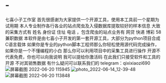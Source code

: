 # -
七喜小子工作室  首先很感谢为大家提供一个开源工具，使用本工具前一个星期为试用期  本人专业制作各行各业的站点爬虫及入侵数据库提取较好的样本信息  大致的采集方式有 姓名 身份证 住址 电话 ，包含爬虫的站点业务有 网贷 快递  博彩 58兼职数据  本软件是由七喜小子开发的第一套开源工具，大部分为python项目合成C语言载体  如果你是专业的python脚本工程师那么你轻松使用源代码完成操作，如果你是一个不懂编程的小白 那么你可以利用项目中的采集工具进行操作  开源不代表免费，你也可以向我说明 我可以提给你激活码 在此我们只接受软件和工具的开源 不对其销售数据  有什么疑问可以联系我们的 telegram：qixixiaozi690 
![屏幕截图 2022-06-20 115945](https://user-images.githubusercontent.com/107828272/174529112-f7022223-ee3e-44bb-8b14-83729a5d370b.png)
![photo_2022-06-14_12-39-48](https://user-images.githubusercontent.com/107828272/174529149-57029ea6-87a6-40c4-97e4-33be7fa5cbc6.jpg)
![屏幕截图 2022-06-20 113848](https://user-images.githubusercontent.com/107828272/174529182-e7c86ad9-c2c8-4cbf-a26a-60a7926f7d92.png)
